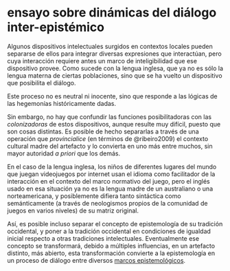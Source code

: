 # ensayo sobre dinámicas del diálogo inter-epistémico

Algunos dispositivos intelectuales surgidos en contextos locales pueden separarse de ellos para integrar diversas expresiones que interactúan, pero cuya interacción requiere antes un marco de inteligibilidad que ese dispositivo provee. Como sucede con la lengua inglesa, que ya no es sólo la lengua materna de ciertas poblaciones, sino que se ha vuelto un dispositivo que posibilita el diálogo.

Este proceso no es neutral ni inocente, sino que responde a las lógicas de las hegemonías históricamente dadas.

Sin embargo, no hay que confundir las funciones posibilitadoras con las *colonizadoras* de estos dispositivos, aunque resulte muy difícil, puesto que son cosas distintas. Es posible de hecho separarlas a través de una operación que *provincialice* (en términos de @ribeiro2009) el contexto cultural madre del artefacto y lo convierta en uno más entre muchos, sin mayor autoridad *a priori* que los demás.

En el caso de la lengua inglesa, los niños de diferentes lugares del mundo que juegan videojuegos por internet usan el idioma como facilitador de la interacción en el contexto del marco normativo del juego, pero el inglés usado en esa situación ya no es la lengua madre de un australiano o una norteamericana, y posiblemente difiera tanto sintáctica como semánticamente  (a través de neologismos propios de la comunidad de juegos en varios niveles) de su matriz original.

<!-- citar a Krotz: el que un conocimiento científico se origine en una región dle mundo, no lo hace privativo de esa región-->

Así, es posible incluso separar el concepto de epistemología de su tradición occidental, y poner a la tradición occidental en condiciones de igualdad inicial respecto a otras tradiciones intelectuales. Eventualmente ese concepto se transformará, debido a múltiples influencias, en un artefacto distinto, más abierto, esta transformación convierte a la epistemología en un proceso de diálogo entre diversos [marcos epistemológicos](marco-epistemologico.md).

